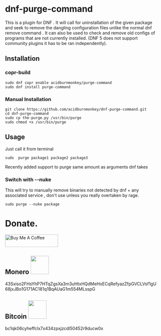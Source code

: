 # dnf-purge-command

This is a plugin for DNF . It will call for uninstallation of the given package and seek to remove the dangling configuration files unlike the normal dnf remove <package> command . It can also be used to check and remove old configs of programs that are not currently installed. (DNF 5 does not support community plugins it has to be ran independently).

## Installation

### copr-build

```
sudo dnf copr enable acidburnmonkey/purge-command
sudo dnf install purge-command
```

### Manual Installation

```
git clone https://github.com/acidburnmonkey/dnf-purge-command.git
cd dnf-purge-command
sudo cp the-purge.py /usr/bin/purge
sudo chmod +x /usr/bin/purge
```

## Usage

Just call it from terminal

```
sudo  purge package1 package2 package3
```

Recently added support to purge same amount as arguments dnf takes

### Switch with --nuke

This will try to manually remove binaries not detected by dnf + any associated service , don't use unless you really overtaken by rage.

```
sudo purge --nuke package
```

# Donate.

<a href="https://www.buymeacoffee.com/acidburn" target="_blank"><img src="https://cdn.buymeacoffee.com/buttons/default-orange.png" alt="Buy Me A Coffee" height="41" width="174"></a>

## Monero <img src="https://www.getmonero.org/press-kit/symbols/monero-symbol-1280.png" width="60" height="60">

43Sxiso2FHsYhP7HTqZgsXa3m3uHtxHQdMeHxECqRefyazZfpGVCLVsf1gU68jxJBo1G171AC181q1BqAUaG1m554MLsspG

## Bitcoin <img src="https://upload.wikimedia.org/wikipedia/commons/4/46/Bitcoin.svg" width="60" height="60">

bc1qk06cyheffclx7x434zpxjzcdl50452r9ducw0x
